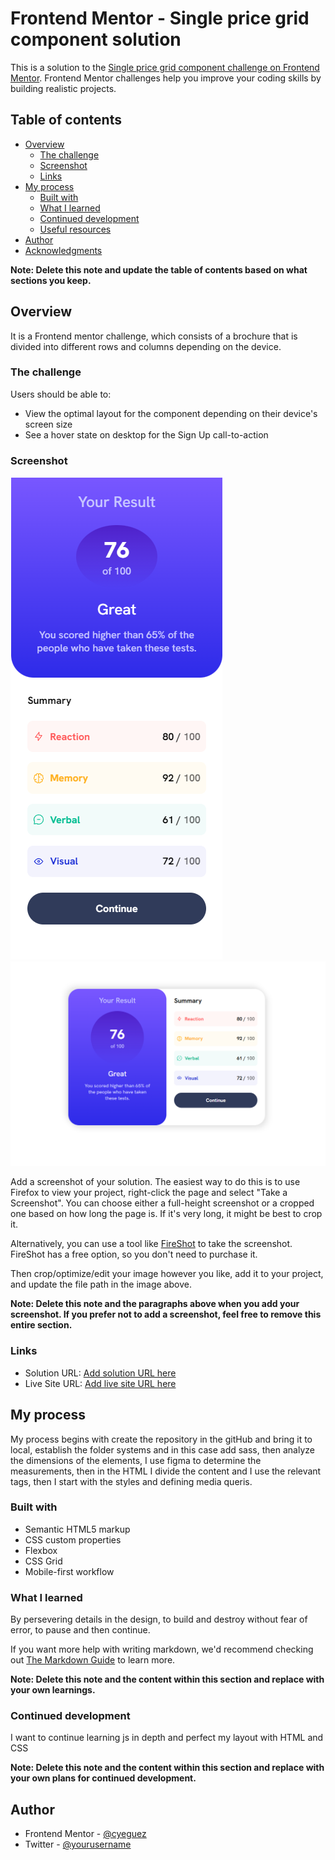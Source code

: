 # Frontend Mentor - Single price grid component solution

This is a solution to the [Single price grid component challenge on Frontend Mentor](https://www.frontendmentor.io/challenges/single-price-grid-component-5ce41129d0ff452fec5abbbc). Frontend Mentor challenges help you improve your coding skills by building realistic projects. 

## Table of contents

- [Overview](#overview)
  - [The challenge](#the-challenge)
  - [Screenshot](#screenshot)
  - [Links](#links)
- [My process](#my-process)
  - [Built with](#built-with)
  - [What I learned](#what-i-learned)
  - [Continued development](#continued-development)
  - [Useful resources](#useful-resources)
- [Author](#author)
- [Acknowledgments](#acknowledgments)

**Note: Delete this note and update the table of contents based on what sections you keep.**

## Overview

It is a Frontend mentor challenge, which consists of a brochure that is divided into different rows and columns depending on the device.

### The challenge

Users should be able to:

- View the optimal layout for the component depending on their device's screen size
- See a hover state on desktop for the Sign Up call-to-action

### Screenshot

![](./screenshot/Screenshot-mobile-mode.png) ![](./screenshot/Screenshot%20-desktop-mode.png)

Add a screenshot of your solution. The easiest way to do this is to use Firefox to view your project, right-click the page and select "Take a Screenshot". You can choose either a full-height screenshot or a cropped one based on how long the page is. If it's very long, it might be best to crop it.

Alternatively, you can use a tool like [FireShot](https://getfireshot.com/) to take the screenshot. FireShot has a free option, so you don't need to purchase it. 

Then crop/optimize/edit your image however you like, add it to your project, and update the file path in the image above.

**Note: Delete this note and the paragraphs above when you add your screenshot. If you prefer not to add a screenshot, feel free to remove this entire section.**

### Links

- Solution URL: [Add solution URL here](https://github.com/cyeguez/results-summary-component)
- Live Site URL: [Add live site URL here](https://cyeguez.github.io/results-summary-component/)

## My process

My process begins with create the repository in the gitHub and bring it to local, establish the folder systems and in this case add sass, then analyze the dimensions of the elements, I use figma to determine the measurements, then in the HTML I divide the content and I use the relevant tags, then I start with the styles and defining media queris.

### Built with

- Semantic HTML5 markup
- CSS custom properties
- Flexbox
- CSS Grid
- Mobile-first workflow




### What I learned

By persevering details in the design, to build and destroy without fear of error, to pause and then continue.

If you want more help with writing markdown, we'd recommend checking out [The Markdown Guide](https://www.markdownguide.org/) to learn more.

**Note: Delete this note and the content within this section and replace with your own learnings.**

### Continued development

I want to continue learning js in depth and perfect my layout with HTML and CSS

**Note: Delete this note and the content within this section and replace with your own plans for continued development.**



## Author


- Frontend Mentor - [@cyeguez](https://www.frontendmentor.io/profile/cyeguez)
- Twitter - [@yourusername](https://www.twitter.com/yourusername)



